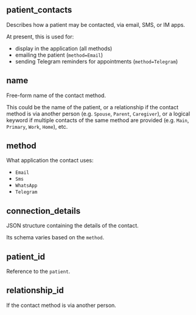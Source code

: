 ## patient_contacts

Describes how a patient may be contacted, via email, SMS, or IM apps.

At present, this is used for:
- display in the application (all methods)
- emailing the patient (`method=Email`)
- sending Telegram reminders for appointments (`method=Telegram`)

## name

Free-form name of the contact method.

This could be the name of the patient, or a relationship if the contact method is via another person
(e.g. `Spouse`, `Parent`, `Caregiver`), or a logical keyword if multiple contacts of the same method
are provided (e.g. `Main`, `Primary`, `Work`, `Home`), etc.

## method

What application the contact uses:
- `Email`
- `Sms`
- `WhatsApp`
- `Telegram`

## connection_details

JSON structure containing the details of the contact.

Its schema varies based on the `method`.

## patient_id

Reference to the `patient`.

## relationship_id

If the contact method is via another person.

